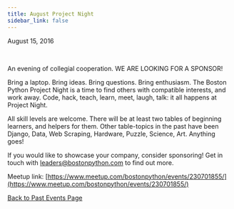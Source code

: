 ```yaml
---
title: August Project Night
sidebar_link: false
---
```


August 15, 2016


   

An evening of collegial cooperation. WE ARE LOOKING FOR A SPONSOR!

Bring a laptop. Bring ideas. Bring questions. Bring enthusiasm. The Boston Python Project Night is a time to find others with compatible interests, and work away. Code, hack, teach, learn, meet, laugh, talk: it all happens at Project Night.

All skill levels are welcome. There will be at least two tables of beginning learners, and helpers for them. Other table-topics in the past have been Django, Data, Web Scraping, Hardware, Puzzle, Science, Art. Anything goes!

If you would like to showcase your company, consider sponsoring! Get in touch with leaders@bostonpython.com to find out more.


Meetup link: [https://www.meetup.com/bostonpython/events/230701855/](https://www.meetup.com/bostonpython/events/230701855/)

[Back to Past Events Page](index.md)